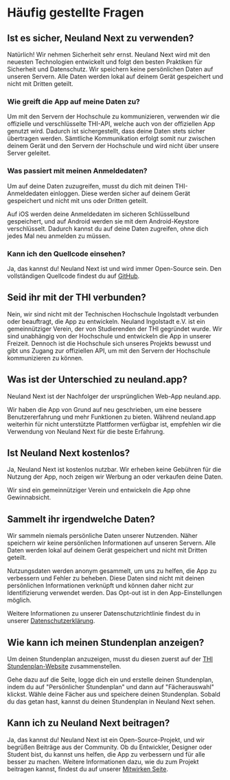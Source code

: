 # Häufig gestellte Fragen

## Ist es sicher, Neuland Next zu verwenden?

Natürlich! Wir nehmen Sicherheit sehr ernst.
Neuland Next wird mit den neuesten Technologien entwickelt und folgt den besten Praktiken für Sicherheit und Datenschutz.
Wir speichern keine persönlichen Daten auf unseren Servern. Alle Daten werden lokal auf deinem Gerät gespeichert und nicht mit Dritten geteilt.

### Wie greift die App auf meine Daten zu?

Um mit den Servern der Hochschule zu kommunizieren, verwenden wir die offizielle und verschlüsselte THI-API, welche auch von der offiziellen App genutzt wird.
Dadurch ist sichergestellt, dass deine Daten stets sicher übertragen werden.
Sämtliche Kommunikation erfolgt somit nur zwischen deinem Gerät und den Servern der Hochschule und wird nicht über unsere Server geleitet.

### Was passiert mit meinen Anmeldedaten?

Um auf deine Daten zuzugreifen, musst du dich mit deinen THI-Anmeldedaten einloggen. Diese werden sicher auf deinem Gerät gespeichert und nicht mit uns oder Dritten geteilt.

Auf iOS werden deine Anmeldedaten im sicheren Schlüsselbund gespeichert, und auf Android werden sie mit dem Android-Keystore verschlüsselt.
Dadurch kannst du auf deine Daten zugreifen, ohne dich jedes Mal neu anmelden zu müssen.

### Kann ich den Quellcode einsehen?

Ja, das kannst du! Neuland Next ist und wird immer Open-Source sein. Den vollständigen Quellcode findest du auf [GitHub](https://github.com/neuland-ingolstadt/neuland.app-native).

## Seid ihr mit der THI verbunden?

Nein, wir sind nicht mit der Technischen Hochschule Ingolstadt verbunden oder beauftragt, die App zu entwickeln.
Neuland Ingolstadt e.V. ist ein gemeinnütziger Verein, der von Studierenden der THI gegründet wurde.
Wir sind unabhängig von der Hochschule und entwickeln die App in unserer Freizeit.
Dennoch ist die Hochschule sich unseres Projekts bewusst und gibt uns Zugang zur offiziellen API, um mit den Servern der Hochschule kommunizieren zu können.

## Was ist der Unterschied zu neuland.app?

Neuland Next ist der Nachfolger der ursprünglichen Web-App neuland.app.

Wir haben die App von Grund auf neu geschrieben, um eine bessere Benutzererfahrung und mehr Funktionen zu bieten.
Während neuland.app weiterhin für nicht unterstützte Plattformen verfügbar ist, empfehlen wir die Verwendung von Neuland Next für die beste Erfahrung.

## Ist Neuland Next kostenlos?

Ja, Neuland Next ist kostenlos nutzbar. Wir erheben keine Gebühren für die Nutzung der App, noch zeigen wir Werbung an oder verkaufen deine Daten.

Wir sind ein gemeinnütziger Verein und entwickeln die App ohne Gewinnabsicht.

## Sammelt ihr irgendwelche Daten?

Wir sammeln niemals persönliche Daten unserer Nutzenden. Näher speichern wir keine persönlichen Informationen auf unseren Servern.
Alle Daten werden lokal auf deinem Gerät gespeichert und nicht mit Dritten geteilt.

Nutzungsdaten werden anonym gesammelt, um uns zu helfen, die App zu verbessern und Fehler zu beheben.
Diese Daten sind nicht mit deinen persönlichen Informationen verknüpft und können daher nicht zur Identifizierung verwendet werden.
Das Opt-out ist in den App-Einstellungen möglich.

Weitere Informationen zu unserer Datenschutzrichtlinie findest du in unserer [Datenschutzerklärung](/legal/privacy.md).

## Wie kann ich meinen Stundenplan anzeigen?

Um deinen Stundenplan anzuzeigen, musst du diesen zuerst auf der [THI Stundenplan-Website](https://hiplan.thi.de) zusammenstellen.

Gehe dazu auf die Seite, logge dich ein und erstelle deinen Stundenplan, indem du auf "Persönlicher Stundenplan" und dann auf "Fächerauswahl" klickst. Wähle deine Fächer aus und speichere deinen Stundenplan. Sobald du das getan hast, kannst du deinen Stundenplan in Neuland Next sehen.

## Kann ich zu Neuland Next beitragen?

Ja, das kannst du! Neuland Next ist ein Open-Source-Projekt, und wir begrüßen Beiträge aus der Community. Ob du Entwickler, Designer oder Student bist, du kannst uns helfen, die App zu verbessern und für alle besser zu machen.
Weitere Informationen dazu, wie du zum Projekt beitragen kannst, findest du auf unserer [Mitwirken Seite](/app/contribute).
